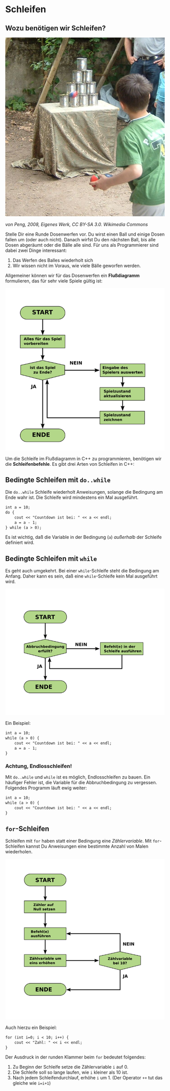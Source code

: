 
# Schleifen

## Wozu benötigen wir Schleifen?

![Dosenwerfen](dosenwerfen.jpg)

*von Peng, 2008, Eigenes Werk, CC BY-SA 3.0. Wikimedia Commons*

Stelle Dir eine Runde Dosenwerfen vor. Du wirst einen Ball und einige Dosen fallen um (oder auch nicht). Danach wirfst Du den nächsten Ball, bis alle Dosen abgeräumt oder die Bälle alle sind. Für uns als Programmierer sind dabei zwei Dinge interessant:

1. Das Werfen des Balles wiederholt sich
2. Wir wissen nicht im Voraus, wie viele Bälle geworfen werden.

Allgemeiner können wir für das Dosenwerfen ein **Flußdiagramm** formulieren, das für sehr viele Spiele gültig ist:

![Spielschleife](spielschleife.png)

Um die Schleife im Flußdiagramm in C++ zu programmieren, benötigen wir die **Schleifenbefehle**.
Es gibt drei Arten von Schleifen in C++:


## Bedingte Schleifen mit `do..while`


Die `do..while` Schleife wiederholt Anweisungen, solange die Bedingung am Ende wahr ist. Die Schleife wird mindestens ein Mal ausgeführt.

    int a = 10;
    do {
        cout << "Countdown ist bei: " << a << endl;
        a = a - 1;
    } while (a > 0);

Es ist wichtig, daß die Variable in der Bedingung (`a`) *außerhalb* der Schleife definiert wird.


## Bedingte Schleifen mit `while`

Es geht auch umgekehrt. Bei einer `while`-Schleife steht die Bedingung am Anfang. Daher kann es sein, daß eine `while`-Schleife kein Mal ausgeführt wird.

![Scheife mit while](schleife_while.png)

Ein Beispiel:

    int a = 10;
    while (a > 0) {
        cout << "Countdown ist bei: " << a << endl;
        a = a - 1;
    }

### Achtung, Endlosschleifen!

Mit `do..while` und `while` ist es möglich, Endlosschleifen zu bauen. Ein häufiger Fehler ist, die Variable für die Abbruchbedingung zu vergessen. Folgendes Programm läuft ewig weiter:

    int a = 10;
    while (a > 0) {
        cout << "Countdown ist bei: " << a << endl;
    }


## `for`-Schleifen

Schleifen mit `for` haben statt einer Bedingung eine *Zählervariable*. Mit `for`-Schleifen kannst Du Anweisungen eine bestimmte Anzahl von Malen wiederholen.

![for-Schleife](schleife_c.png)

Auch hierzu ein Beispiel:

    for (int i=0; i < 10; i++) {
        cout << "Zahl: " << i << endl;
    }

Der Ausdruck in der runden Klammer beim `for` bedeutet folgendes:

1. Zu Beginn der Schleife setze die Zählervariable `i` auf 0.
2. Die Schleife soll so lange laufen, wie `i` kleiner als 10 ist.
3. Nach jedem Schleifendurchlauf, erhöhe `i` um 1. (Der Operator `++` tut das gleiche wie `i=i+1`)
